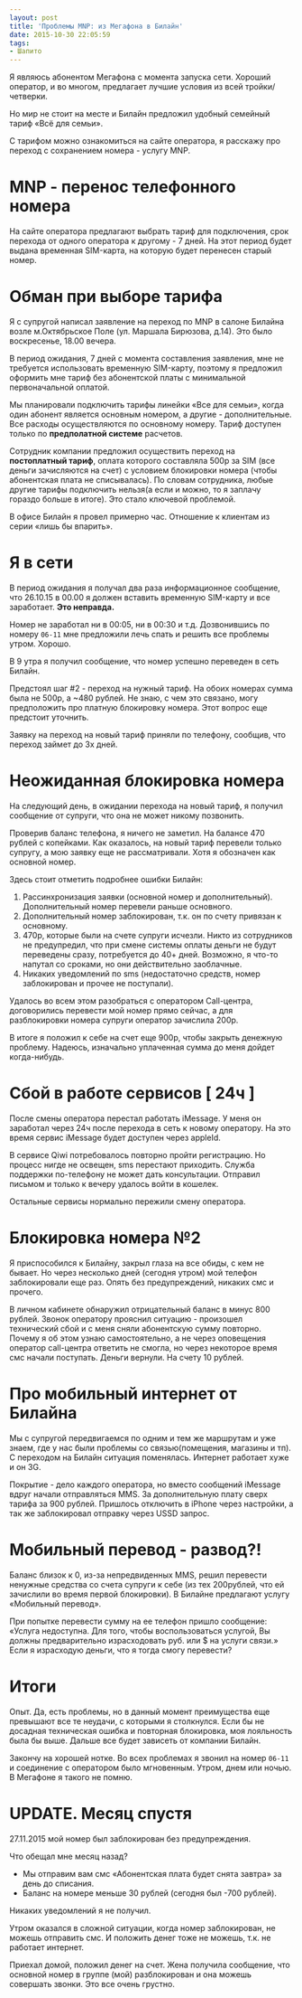 ```yaml
---
layout: post
title: 'Проблемы MNP: из Мегафона в Билайн'
date: 2015-10-30 22:05:59
tags:
- Шапито
---
```


Я являюсь абонентом Мегафона с момента запуска сети. Хороший оператор, и во многом, предлагает лучшие условия из всей тройки/четверки. 

Но мир не стоит на месте и Билайн предложил удобный семейный тариф «Всё для семьи».

С тарифом можно ознакомиться на сайте оператора, я расскажу про переход с сохранением номера - услугу MNP.

# MNP - перенос телефонного номера 
На сайте оператора предлагают выбрать тариф для подключения, срок перехода от одного оператора к другому - 7 дней. На этот период будет выдана временная SIM-карта, на которую будет перенесен старый номер.

# Обман при выборе тарифа
Я с супругой написал заявление на переход по MNP в салоне Билайна возле м.Октябрьское Поле (ул. Маршала Бирюзова, д.14). Это было воскресенье, 18.00 вечера. 

В период ожидания, 7 дней с момента составления заявления, мне не требуется использовать временную SIM-карту, поэтому я предложил оформить мне тариф без абонентской платы с минимальной первоначальной оплатой.

Мы планировали подключить тарифы линейки «Все для семьи», когда один абонент является основным номером, а другие - дополнительные. Все расходы осуществляются по основному номеру. Тариф доступен только по **предполатной системе** расчетов.

Сотрудник компании предложил осуществить переход на **постоплатный тариф**, оплата которого составляла 500р за SIM (все деньги зачисляются на счет) с условием блокировки номера (чтобы абонентская плата не списывалась). По словам сотрудника, любые другие тарифы подключить нельзя(а если и можно, то я заплачу гораздо больше в итоге). Это стало ключевой проблемой.

В офисе Билайн я провел примерно час. Отношение к клиентам из серии «лишь бы впарить».

# Я в сети
В период ожидания я получал два раза информационное сообщение, что 26.10.15 в 00.00 я должен вставить временную SIM-карту и все заработает. **Это неправда.** 

Номер не заработал ни в 00:05, ни в 00:30 и т.д. Дозвонившись по номеру `06-11` мне предложили лечь спать и решить все проблемы утром. Хорошо.

В 9 утра я получил сообщение, что номер успешно переведен в сеть Билайн. 

Предстоял шаг #2 - переход на нужный тариф. На обоих номерах сумма была не 500р, а ~480 рублей. Не знаю, с чем это связано, могу предположить про платную блокировку номера. Этот вопрос еще предстоит уточнить.

Заявку на переход на новый тариф приняли по телефону, сообщив, что переход займет до 3х дней.

# Неожиданная блокировка номера
На следующий день, в ожидании перехода на новый тариф, я получил сообщение от супруги, что она не может никому позвонить.

Проверив баланс телефона, я ничего не заметил. На балансе 470 рублей с копейками. Как оказалось, на новый тариф перевели только супругу, а мою заявку еще не рассматривали. Хотя я обозначен как основной номер. 

Здесь стоит отметить подробнее ошибки Билайн:

1. Рассинхронизация заявки (основной номер и дополнительный). Дополнительный номер перевели раньше основного.
2. Дополнительный номер заблокирован, т.к. он по счету привязан к основному.
3. 470р, которые были на счете супруги исчезли. Никто из сотрудников не предупредил, что при смене системы оплаты деньги не будут переведены сразу, потребуется до 40+ дней. Возможно, я что-то напутал со сроками, но они действительно заоблачные.
4. Никаких уведомлений по sms (недостаточно средств, номер заблокирован и прочее не поступали).

Удалось во всем этом разобраться с оператором Call-центра, договорились перевести мой номер прямо сейчас, 
а для разблокировки номера супруги оператор зачислила 200р. 

В итоге я положил к себе на счет еще 900р, чтобы закрыть денежную проблему. 
Надеюсь, изначально уплаченная сумма до меня дойдет когда-нибудь.  

# Сбой в работе сервисов [ 24ч ]
После смены оператора перестал работать iMessage. У меня он заработал через 24ч после перехода в сеть к новому оператору.
На это время сервис iMessage будет доступен через appleId.

В сервисе Qiwi потребовалось повторно пройти регистрацию. Но процесс нигде не освещен, sms перестают приходить.
Служба поддержки по-телефону не может дать консультации. Отправил письмом и только к вечеру удалось войти в кошелек.

Остальные сервисы нормально пережили смену оператора.


# Блокировка номера №2
Я приспособился к Билайну, закрыл глаза на все обиды, с кем не бывает. Но через несколько дней (сегодня утром) мой телефон заблокировали еще раз. Опять без предупреждений, никаких смс и прочего. 

В личном кабинете обнаружил отрицательный баланс в минус 800 рублей. Звонок оператору прояснил ситуацию - произошел технический сбой и с меня сняли абонентскую сумму повторно. Почему я об этом узнаю самостоятельно, а не через оповещения оператор call-центра ответить не смогла, но через некоторое время смс начали поступать. Деньги вернули. На счету 10 рублей.

# Про мобильный интернет от Билайна
Мы с супругой передвигаемся по одним и тем же маршрутам и уже знаем, где у нас были проблемы со связью(помещения, магазины и тп). С переходом на Билайн ситуация поменялась. Интернет работает хуже и он 3G.

Покрытие - дело каждого оператора, но вместо сообщений iMessage вдруг начали отправляться MMS. За дополнительную плату сверх тарифа за 900 рублей. Пришлось отключить в iPhone через настройки, а так же заблокировал отправку через USSD запрос.

# Мобильный перевод - развод?!
Баланс близок к 0, из-за непредвиденных MMS, решил перевести ненужные средства со счета супруги к себе (из тех 200рублей, что ей зачислили во время первой блокировки). В Билайне предлагают услугу «Мобильный перевод». 

При попытке перевести сумму на ее телефон пришло сообщение: 
«Услуга недоступна. Для того, чтобы воспользоваться услугой, Вы должны предварительно израсходовать  руб. или  $ на услуги связи.» Если я израсходую деньги, что я тогда смогу перевести?

# Итоги
Опыт. Да, есть проблемы, но в данный момент преимущества еще превышают все те неудачи, с которыми я столкнулся.
Если бы не досадная техническая ошибка и повторная блокировка, моя лояльность была бы выше. Дальше все будет зависеть от компании Билайн. 

Закончу на хорошей нотке. Во всех проблемах я звонил на номер `06-11` и соединение с оператором было мгновенным.
Утром, днем или ночью. В Мегафоне я такого не помню.

# UPDATE. Месяц спустя
27.11.2015 мой номер был заблокирован без предупреждения.

Что обещал мне месяц назад?  
- Мы отправим вам смс «Абонентская плата будет снята завтра» за день до списания.
- Баланс на номере меньше 30 рублей (сегодня был -700 рублей).

Никаких уведомлений я не получил. 

Утром оказался в сложной ситуации, когда номер заблокирован, не можешь отправить смс. И положить денег тоже не можешь, т.к. не работает интернет.

Приехал домой, положил денег на счет. Жена получила сообщение, что основной номер в группе (мой) разблокирован и она можешь совершать звонки. Это все очень грустно.
